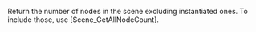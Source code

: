 Return the number of nodes in the scene excluding instantiated ones. To include those, use [Scene_GetAllNodeCount].